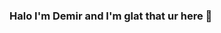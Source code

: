 ### Halo I'm Demir and I'm glat that ur here 👋

<!--
**belseryandemir/belseryandemir** is a ✨ _special_ ✨ repository because its `README.md` (this file) appears on your GitHub profile.

Here are some ideas to get you started:

- 🔭 I’m currently working on project called Golden_eggs.
- 🌱 I’m currently learning adaptive layout of web pages.
- 👯 I’m looking to collaborate on YouTube.
- 🤔 I’m looking for help with C programming language, because it seems to be really overwhelming for me and documentations.
- 💬 Ask me about Js and C and any tech related stuff.
- 📫 How to reach me: belseryand@gmail.com
- 😄 Pronouns: He/His
- ⚡ Fun fact: I'm a selfcooker and I have no abilities in PS. 
-->
